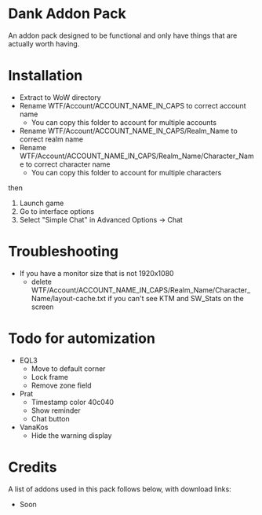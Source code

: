 # Dank Addon Pack
An addon pack designed to be functional and only have things that are actually worth having.

# Installation
- Extract to WoW directory
- Rename WTF/Account/ACCOUNT_NAME_IN_CAPS to correct account name
  - You can copy this folder to account for multiple accounts
- Rename WTF/Account/ACCOUNT_NAME_IN_CAPS/Realm_Name to correct realm name
- Rename WTF/Account/ACCOUNT_NAME_IN_CAPS/Realm_Name/Character_Name to correct character name
  - You can copy this folder to account for multiple characters

then

1. Launch game
2. Go to interface options
3. Select "Simple Chat" in Advanced Options -> Chat

# Troubleshooting
- If you have a monitor size that is not 1920x1080
  - delete WTF/Account/ACCOUNT_NAME_IN_CAPS/Realm_Name/Character_Name/layout-cache.txt if you can't see KTM and SW_Stats on the screen

# Todo for automization
- EQL3
  - Move to default corner
  - Lock frame
  - Remove zone field
- Prat
  - Timestamp color 40c040
  - Show reminder
  - Chat button
- VanaKos
  - Hide the warning display

# Credits
A list of addons used in this pack follows below, with download links:

- Soon

